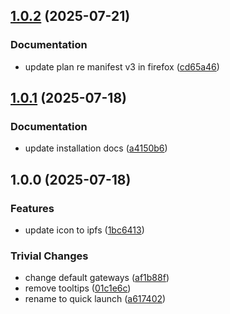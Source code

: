 ## [1.0.2](https://github.com/ipshipyard/ipfs-quicklaunch/compare/v1.0.1...v1.0.2) (2025-07-21)

### Documentation

* update plan re manifest v3 in firefox ([cd65a46](https://github.com/ipshipyard/ipfs-quicklaunch/commit/cd65a46657a3e7548beccebf8d3cc6dfbd4e1d42))

## [1.0.1](https://github.com/ipshipyard/ipfs-quicklaunch/compare/v1.0.0...v1.0.1) (2025-07-18)

### Documentation

* update installation docs ([a4150b6](https://github.com/ipshipyard/ipfs-quicklaunch/commit/a4150b689bcadaa01d20f18ae08605ab0b76bc90))

## 1.0.0 (2025-07-18)

### Features

* update icon to ipfs ([1bc6413](https://github.com/ipshipyard/ipfs-quicklaunch/commit/1bc64139fdb4903f3bb7809634b047965bb555c6))

### Trivial Changes

* change default gateways ([af1b88f](https://github.com/ipshipyard/ipfs-quicklaunch/commit/af1b88f7cdae065f383e0ae48e94e8edc314aced))
* remove tooltips ([01c1e6c](https://github.com/ipshipyard/ipfs-quicklaunch/commit/01c1e6cc86537ee6550c88017eb410b85bfbe62d))
* rename to quick launch ([a617402](https://github.com/ipshipyard/ipfs-quicklaunch/commit/a617402844cf851fbc77697f16fcc6e5d9de8cad))
